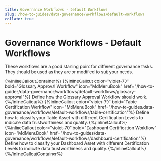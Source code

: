 ```yaml
---
title: Governance Workflows - Default Workflows
slug: /how-to-guides/data-governance/workflows/default-workflows
collate: true
---
```


# Governance Workflows - Default Workflows

These workflows are a good starting point for different governance tasks. They should be used as they are or modified to suit your needs.

{%inlineCalloutContainer%}
 {%inlineCallout
  color="violet-70"
  bold="Glossary Approval Workflow"
  icon="MdMenuBook"
  href="/how-to-guides/data-governance/workflows/default-workflows/glossary-approval"%}
  Define how the Glossary Approval Workflow should work.
 {%/inlineCallout%}
 {%inlineCallout
  color="violet-70"
  bold="Table Certification Workflow"
  icon="MdMenuBook"
  href="/how-to-guides/data-governance/workflows/default-workflows/table-certification"%}
  Define how to classify your Table Asset with different Certification Levels to indicate data trustworthiness and quality.
 {%/inlineCallout%}
 {%inlineCallout
  color="violet-70"
  bold="Dashboard Certification Workflow"
  icon="MdMenuBook"
  href="/how-to-guides/data-governance/workflows/default-workflows/dashboard-certification"%}
  Define how to classify your Dashboard Asset with different Certification Levels to indicate data trustworthiness and quality.
 {%/inlineCallout%}
{%/inlineCalloutContainer%}
